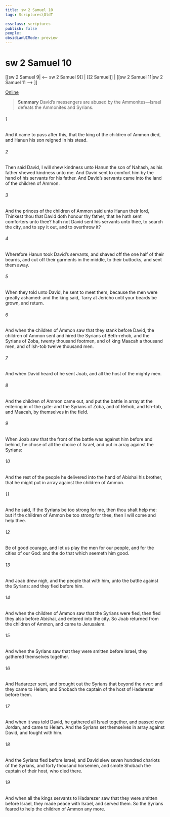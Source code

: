 ```yaml
---
title: sw 2 Samuel 10
tags: Scriptures\OldT

cssclass: scriptures
publish: false
people:
obsidianUIMode: preview
---
```


# sw 2 Samuel 10
[[sw 2 Samuel 9| <-- sw 2 Samuel 9]] | [[2 Samuel]] | [[sw 2 Samuel 11|sw 2 Samuel 11 --> ]]

[Online](https://churchofjesuschrist.org/study/scriptures/ot/2-sam/10?lang=eng)

> __Summary__
David’s messengers are abused by the Ammonites—Israel defeats the Ammonites and Syrians.

###### 1 
And it came to pass after this, that the king of the children of Ammon died, and Hanun his son reigned in his stead.

###### 2 
Then said David, I will shew kindness unto Hanun the son of Nahash, as his father shewed kindness unto me. And David sent to comfort him by the hand of his servants for his father. And David’s servants came into the land of the children of Ammon.

###### 3 
And the princes of the children of Ammon said unto Hanun their lord, Thinkest thou that David doth honour thy father, that he hath sent comforters unto thee? hath not David  sent his servants unto thee, to search the city, and to spy it out, and to overthrow it?

###### 4 
Wherefore Hanun took David’s servants, and shaved off the one half of their beards, and cut off their garments in the middle,  to their buttocks, and sent them away.

###### 5 
When they told  unto David, he sent to meet them, because the men were greatly ashamed: and the king said, Tarry at Jericho until your beards be grown, and  return.

###### 6 
And when the children of Ammon saw that they stank before David, the children of Ammon sent and hired the Syrians of Beth-rehob, and the Syrians of Zoba, twenty thousand footmen, and of king Maacah a thousand men, and of Ish-tob twelve thousand men.

###### 7 
And when David heard of  he sent Joab, and all the host of the mighty men.

###### 8 
And the children of Ammon came out, and put the battle in array at the entering in of the gate: and the Syrians of Zoba, and of Rehob, and Ish-tob, and Maacah,  by themselves in the field.

###### 9 
When Joab saw that the front of the battle was against him before and behind, he chose of all the choice  of Israel, and put  in array against the Syrians:

###### 10 
And the rest of the people he delivered into the hand of Abishai his brother, that he might put  in array against the children of Ammon.

###### 11 
And he said, If the Syrians be too strong for me, then thou shalt help me: but if the children of Ammon be too strong for thee, then I will come and help thee.

###### 12 
Be of good courage, and let us play the men for our people, and for the cities of our God: and the  do that which seemeth him good.

###### 13 
And Joab drew nigh, and the people that  with him, unto the battle against the Syrians: and they fled before him.

###### 14 
And when the children of Ammon saw that the Syrians were fled, then fled they also before Abishai, and entered into the city. So Joab returned from the children of Ammon, and came to Jerusalem.

###### 15 
And when the Syrians saw that they were smitten before Israel, they gathered themselves together.

###### 16 
And Hadarezer sent, and brought out the Syrians that  beyond the river: and they came to Helam; and Shobach the captain of the host of Hadarezer  before them.

###### 17 
And when it was told David, he gathered all Israel together, and passed over Jordan, and came to Helam. And the Syrians set themselves in array against David, and fought with him.

###### 18 
And the Syrians fled before Israel; and David slew  seven hundred chariots of the Syrians, and forty thousand horsemen, and smote Shobach the captain of their host, who died there.

###### 19 
And when all the kings  servants to Hadarezer saw that they were smitten before Israel, they made peace with Israel, and served them. So the Syrians feared to help the children of Ammon any more.

